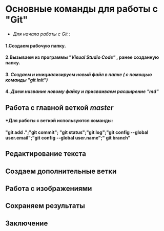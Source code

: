 # Основные команды для работы с "Git"
* *Для начала работы с Git :*
#### 1.Создаем рабочую папку.
#### 2.Вызываем из программы _*"Visual Studio Code"*_ , ранее созданную папку.
#### 3. *Создаем  и инициализируем новый файл в папке ( с помощью команды "git init")*
#### 4. *Даем название новому файлу и присваиваем  расширение "md"*

## Работа с главной веткой *master*
#### *Для работы с веткой используются команды:
#### "git add .";"git commit"; "git status";"git log";"git config --global user.email";"git config --global user.name";" git branch"
## Редактирование текста
## Создаем дополнительные ветки
## Работа с изображениями
## Сохраняем результаты
## Заключение